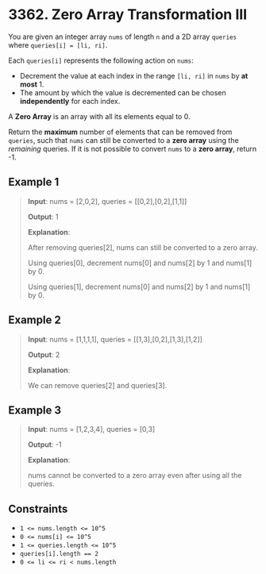 # 3362. Zero Array Transformation III

You are given an integer array `nums` of length `n` and a 2D array `queries` where `queries[i] = [li, ri]`.

Each `queries[i]` represents the following action on `nums`:

- Decrement the value at each index in the range `[li, ri]` in `nums` by **at most** 1.
- The amount by which the value is decremented can be chosen **independently** for each index.

A **Zero Array** is an array with all its elements equal to 0.

Return the **maximum** number of elements that can be removed from `queries`, such that `nums` can still be converted to a **zero array** using the *remaining* queries. If it is not possible to convert `nums` to a **zero array**, return -1.

## Example 1

> **Input**: nums = [2,0,2], queries = [[0,2],[0,2],[1,1]]
>
> **Output**: 1
>
> **Explanation**:
>
> After removing queries[2], nums can still be converted to a zero array.
>
> Using queries[0], decrement nums[0] and nums[2] by 1 and nums[1] by 0.
>
> Using queries[1], decrement nums[0] and nums[2] by 1 and nums[1] by 0.

## Example 2

> **Input**: nums = [1,1,1,1], queries = [[1,3],[0,2],[1,3],[1,2]]
>
> **Output**: 2
>
> **Explanation**:
>
> We can remove queries[2] and queries[3].

## Example 3

> **Input**: nums = [1,2,3,4], queries = [0,3]
>
> **Output**: -1
>
> **Explanation**:
>
> nums cannot be converted to a zero array even after using all the queries.

## Constraints

- `1 <= nums.length <= 10^5`
- `0 <= nums[i] <= 10^5`
- `1 <= queries.length <= 10^5`
- `queries[i].length == 2`
- `0 <= li <= ri < nums.length`

